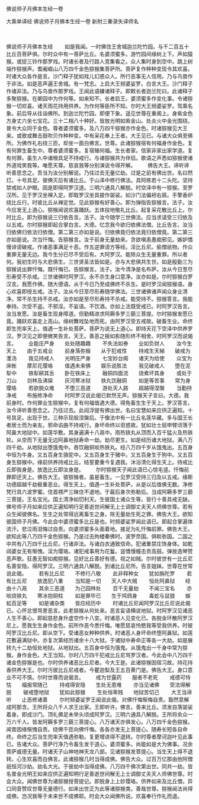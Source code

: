 佛说师子月佛本生经一卷


大乘单译经
佛说师子月佛本生经一卷
新附三秦录失译师名


　　

佛说师子月佛本生经
　　如是我闻。一时佛住王舍城迦兰陀竹园。与千二百五十比丘百菩萨俱。尔时众中有一菩萨比丘。名婆须蜜多。游竹园间缘树上下。声如猿猴。或捉三铃作那罗戏。时诸长者及行路人竞集看之。众人集时身到空中。跳上树端作猕猴声。耆阇崛山八万四千金色猕猴集菩萨所。菩萨复作种种变现令其欢喜。时诸大众各作是言。沙门释子犹如戏儿幻惑众人。所行恶事无人信用。乃与鸟兽作于非法。如是恶声遍王舍城。有一梵志。上启大王频婆娑罗。白言大王。沙门释子作诸非法。乃与鸟兽作那罗戏。王闻此语嫌诸释子。即敕长者迦兰陀曰。此诸释子多聚猕猴。在卿园中为作何等。如来知不。长者启王。婆须蜜多作变化事。令诸猕猴一切欢喜。诸天雨花持用供养。为作何等臣所不知。尔时大王频婆娑罗。驾乘名象。前后导从往诣佛所。到迦兰陀竹园。即便下象。遥见世尊在重阁上。身紫金色方身丈六坐七宝花。三十二相八十种好。皆放光明如紫金山。处炎火中金光围绕。普令大众同于金色。尊者婆须蜜多。及八万四千猕猴亦作金色。时诸猕猴见大王来。或歌或舞击鼓吹贝作种种变。中有采花奉上王者。大王见已。与诸大众俱至佛所。为佛作礼右绕三匝。却坐一面白佛言。世尊。此诸猕猴宿有何福身作金色。复有何罪生畜生中。尊者婆须蜜多。复宿殖何福。生长者家。信家非家出家学道。复有何罪。虽生人中诸根具足不持戒行。与诸猕猴共为伴侣。歌语之声悉如猕猴使诸外道戏笑我等。唯愿天尊。慈哀我等分别演说令得开解。
　　佛告大王。谛听谛听善思念之。吾当为汝分别解说。乃往过去无量亿劫。过是之前有佛出世。名曰然灯。十号具足。彼佛灭后有诸比丘。于山泽中修行佛法。具阿练若十二头陀。坚持禁戒如人护眼。因是即得阿罗汉道。三明六通具八解脱。时空泽中有一猕猴。至罗汉所。见于罗汉坐禅入定。即取罗汉坐具披作袈裟。如沙门法偏袒右肩。手擎香炉绕比丘行。时彼比丘从禅定觉。见此猕猴有好善心。即为弹指告猕猴言。法子。汝今应发无上道心。猕猴闻说欢喜踊跃。五体投地敬礼比丘。起复采花散比丘上。尔时比丘。即为猕猴说三归依告言。法子。汝今随学三世佛法。应当求请受三归依及以五戒。尔时猕猴即起合掌白言。大德。忆念我今欲归依佛法僧。比丘告言。汝当归依佛归依法归依僧。第二第三亦如是说。归依佛竟归依法竟归依僧竟。第二第三亦如是说。次当忏悔。告猕猴言。汝于前身无量劫来。贪欲嗔恚愚痴邪见。嫉妒憍慢诽谤破戒。作诸恶事满足十恶。作五逆罪谤方等经。淫比丘尼。偷僧祇物。作众重罪无量无边。我今生分已尽不受后有。大阿罗汉。能除众生无量重罪。所以者何。我初生时与大悲俱生。三世贤圣法皆如是。亦与大悲俱共生世。如是殷勤三为猕猴说出罪忏悔。既忏悔已。告猕猴言。法子。汝今清净是名布萨。汝从今日至尽形寿受不杀戒。三世诸佛时阿罗汉。永不杀生身口意净。汝亦如是。尔时猕猴白罗汉言。我愿作佛。随大德语。从于今日乃至成佛终不杀生。是时罗汉闻猕猴语。身心欢喜即授五戒。法子。汝从今日至尽形寿随学佛法。三世诸佛诸声闻众身业清净。常不杀生持不杀戒。汝亦如是至尽形寿持不杀戒。能受持不。猕猴答言。我能奉持。次受不盗。不邪淫。不妄语。不饮酒。亦如上法既受戒已。时阿罗汉告言。汝当发愿。汝是畜生现身障道。但勤精进求阿耨多罗三藐三菩提。尔时猕猴发愿已竟。踊跃欢喜走上高山。缘树舞戏坠地而死。由阿罗汉受五戒故。破畜生业。命终即生兜率天上。值遇一生补处菩萨。菩萨为说无上道心。即持天花下空泽中供养罗汉。罗汉见之即便微笑告言。天王。善恶之报如影随形终不相舍。时阿罗汉而说偈言。
　　业能庄严身　　处处随趣趣
　　不失法如券　　业如负财人
　　汝今生天上　　由于五戒业
　　前身落弥猴　　从于犯戒性
　　持戒生天梯　　破戒为濩汤
　　我见持戒人　　光明庄严身
　　七宝妙台阁　　诸天为给使
　　众宝为床帐　　摩尼花璎珞
　　值遇未来佛　　娱乐说胜法
　　我见破戒人　　堕在泥犁中
　　铁犁耕其舌　　卧在铁床上
　　融铜四面流　　烧煮坏其身
　　或处于刀山　　剑林及沸屎
　　灰河寒冰狱　　铁丸饮融铜
　　如是等苦事　　常为身璎珞
　　若欲脱众难　　不堕三恶道
　　游处天人路　　超越得涅槃
　　当勤持净戒　　布施修净命
　　时阿罗汉说此偈已默然无声。猕猴天子言曰。大德。我前身时。作何罪业生猕猴中。复有何福值遇大德。得免畜生生于天上。罗汉答言。汝今谛听善思念之。乃往过去。此阎浮提有佛出世。名曰宝慧如来应供正遍知。十号具足。出现于世。三种示现般涅槃后。于像法中有一比丘名莲华藏。多与国王长者居士而为亲友。邪命谄曲不持戒行。身坏命终以诳惑故。犹如壮士屈申臂顷落于阿鼻大地狱中。如莲华敷。其身遍满十八鬲中。雨热铁丸从顶而入百千猛火及热铁轮。从空而下无量无边阿鼻地狱寿命一劫。劫尽更生。如是经历诸大地狱。满八万四千劫。从地狱出堕饿鬼中。吞饮融铜啖热铁丸。经八万四千岁从饿鬼出。五百身中恒为牛身。又五百身生骆驼中。又五百身生于猪中。又五百身生于狗中。又五百身生猕猴中。缘前供养持戒比丘。结誓要重今复遇我。沐浴清化得生天上。持戒比丘即我身是。放逸比丘即汝身是。
　　尔时猕猴天子闻此语已心惊毛竖。忏悔前罪即还天上。佛告大王。彼猕猴者。虽是畜生。一见罗汉受持三归及以五戒。缘斯功德超越千劫极重恶业。得生天上。值遇一生补处菩萨。从是以后值佛无数。净修梵行具六波罗蜜。住首楞严三昧住不退地。于最后身次弥勒后。当成阿耨多罗三藐三菩提。王名宝光。国土清净如忉利天。生彼国土诸众生等。皆行十善具戒无缺。佛号师子月如来应供正遍知明行足善逝世间解无上士调御丈夫天人师佛世尊。若有众生闻彼佛名。生生之处常得远离畜生之身。除无量劫生死之罪。佛告大王。欲知彼国师子月佛。今此会中婆须蜜多比丘是也。时频婆娑罗闻此语已。即起合掌遍体流汗。悲泣雨泪悔过自责。向婆须蜜多头面着地。接足为礼忏悔前罪。佛告大王。欲知此等八万四千金色猕猴。乃是过去拘楼秦佛时。波罗奈国。俱睒弥国。二国之中共有八万四千比丘尼。行诸非法。与诸白衣通致信命。犯诸重禁庄饰身体。如乾闼婆女无有惭愧。淫为璎珞。诸犯戒事用为花鬘。竖憍慢幢击贡高鼓。弹放逸琴赞恶声歌。狂愚无智如痴猕猴。见好比丘善好有德。视之如贼。尔时彼世有一比丘尼名善安隐。得阿罗汉。三明六通具八解脱。到诸比丘尼所。告言姐妹。世尊在世常说此偈。
　　若有比丘尼　　不修行八敬
　　此非释种女　　犹如旃陀罗
　　若有比丘尼　　放逸犯八重
　　当知是一切　　天人中大贼
　　恒处阿鼻狱　　经由十八鬲
　　其余三恶道　　为己园林处
　　百千无量劫　　不闻三宝名
　　亦啖烧铁丸　　寒冰抱铜柱
　　如是罪毕已　　生于鸠鸽身
　　毒蛇与鼠狼　　蜈蚣百足等
　　如是诸杂类　　皆应经历中
　　时诸比丘尼闻阿罗汉比丘尼说此偈已。心怀忿恨骂詈恶言。此老猕猴从何处来。恶言妄语横说地狱。时阿罗汉见诸恶人生不善心。即起慈悲身升虚空作十八变。时诸恶人见变化已。各脱金环散阿罗汉尼上。愿我生生身作金色。前所作恶今悉忏悔。唯愿慈哀怜愍我等受我供养。时彼阿罗汉比丘尼。即从空下。受诸恶女种种供养。时诸恶人身坏命终堕阿鼻狱。如莲花敷遍满狱中。亦复次第经历诸余十八大狱。于诸狱中寿命正等各一大劫。如是展转九十二劫恒处地狱。从地狱出。五百身中恒为饿鬼。从饿鬼出一千身中常为猕猴。身作金色。大王当知。尔时八万四千犯戒比丘尼骂罗汉者。今此会中八万四千诸金色猕猴是也。尔时供养诸恶比丘尼者。今大王是。此诸猕猴因宿习故。持花持香供养大王。尔时污彼比丘尼戒者。今瞿迦梨及王五百黄门是。佛告大王。身口意业不可不慎。尔时世尊而说偈言。
　　戒为甘露药　　服者不老死
　　戒德可恃怙　　福报常随己
　　持戒得安隐　　生处无患难
　　亦当见诸佛　　受法得解脱
　　破戒堕地狱　　犹如此猕猴
　　生处恒卑贱　　地狱苦切己
　　大王当谛听　　止恶修诸善
　　尔时频婆娑罗王闻说此偈。对佛忏悔惭悔自责。豁然意解成阿那含。王所将众八千人求王出家。王即听许。佛言。善来比丘。须发自落袈裟着身。即成沙门。顶礼佛足未举头顷成阿罗汉。三明六通具八解脱。王所将余众一万六千人。皆发阿耨多罗三藐三菩提心。八万诸天亦俱发心。八万四千金色猕猴。闻昔因缘惭愧自责。绕佛千匝向佛忏悔。各各亦发无上菩提心。随寿长短各自命终。命终之后当生兜率天值遇弥勒。复更增进得不退转。尔时尊者摩诃迦叶见此事已。告诸大众。菩萨行净乃令畜生发于道心。婆须蜜多。尚能如是大为佛事。况余菩萨威德无量。时诸天子山神地神天龙八部。见诸猕猴发菩提心。当生天上得不退转。心生欢喜而白佛言。此诸猕猴几时当得成佛。佛告大众。过百万亿那由他阿僧祇恒河沙劫。劫名大光。于彼劫中当得成佛。八万四千佛次第出世。同共一劫。皆名普金光明王如来应供正遍知明行足善逝世间解无上士调御丈夫天人师佛世尊。时会大众。闻佛世尊为诸猕猴授菩提记。即脱身上上妙璎珞。供养如来及比丘僧。异口同音赞叹世尊无量德行。如来出世正为此等诸猕猴类。善哉世尊。猕猴闻法尚得成佛。岂况我等于未来世不成佛耶。时会大众闻佛所说。欢喜奉行作礼而退。

 
